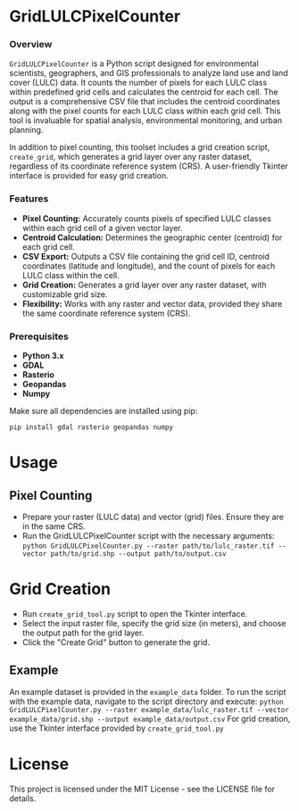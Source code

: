 # GridLULCPixelCounter

### Overview
`GridLULCPixelCounter` is a Python script designed for environmental scientists, geographers, and GIS professionals to analyze land use and land cover (LULC) data. It counts the number of pixels for each LULC class within predefined grid cells and calculates the centroid for each cell. The output is a comprehensive CSV file that includes the centroid coordinates along with the pixel counts for each LULC class within each grid cell. This tool is invaluable for spatial analysis, environmental monitoring, and urban planning.

In addition to pixel counting, this toolset includes a grid creation script, `create_grid`, which generates a grid layer over any raster dataset, regardless of its coordinate reference system (CRS). A user-friendly Tkinter interface is provided for easy grid creation.

### Features
- **Pixel Counting:** Accurately counts pixels of specified LULC classes within each grid cell of a given vector layer.
- **Centroid Calculation:** Determines the geographic center (centroid) for each grid cell.
- **CSV Export:** Outputs a CSV file containing the grid cell ID, centroid coordinates (latitude and longitude), and the count of pixels for each LULC class within the cell.
- **Grid Creation:** Generates a grid layer over any raster dataset, with customizable grid size.
- **Flexibility:** Works with any raster and vector data, provided they share the same coordinate reference system (CRS).

### Prerequisites
- **Python 3.x**
- **GDAL**
- **Rasterio**
- **Geopandas**
- **Numpy**

Make sure all dependencies are installed using pip:

`pip install gdal rasterio geopandas numpy`

# Usage
## Pixel Counting
- Prepare your raster (LULC data) and vector (grid) files. Ensure they are in the same CRS.
- Run the GridLULCPixelCounter script with the necessary arguments:
`python GridLULCPixelCounter.py --raster path/to/lulc_raster.tif --vector path/to/grid.shp --output path/to/output.csv`

# Grid Creation
- Run `create_grid_tool.py` script to open the Tkinter interface.
- Select the input raster file, specify the grid size (in meters), and choose the output path for the grid layer.
- Click the "Create Grid" button to generate the grid.
## Example
An example dataset is provided in the `example_data` folder. To run the script with the example data, navigate to the script directory and execute:
`python GridLULCPixelCounter.py --raster example_data/lulc_raster.tif --vector example_data/grid.shp --output example_data/output.csv`
For grid creation, use the Tkinter interface provided by `create_grid_tool.py`

# License
This project is licensed under the MIT License - see the LICENSE file for details.
